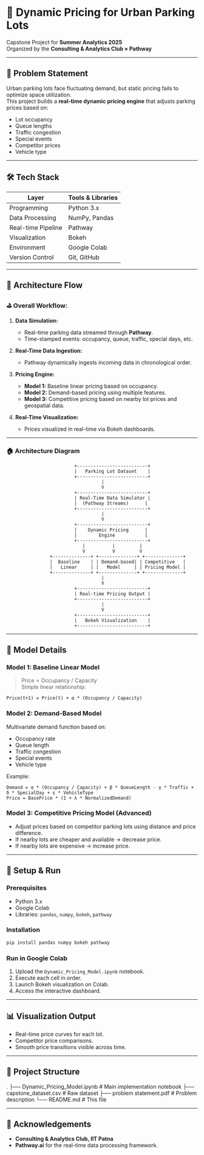 # 🚗 Dynamic Pricing for Urban Parking Lots

Capstone Project for **Summer Analytics 2025**  
Organized by the **Consulting & Analytics Club × Pathway**

---

## 📖 Problem Statement

Urban parking lots face fluctuating demand, but static pricing fails to optimize space utilization.  
This project builds a **real-time dynamic pricing engine** that adjusts parking prices based on:

- Lot occupancy
- Queue lengths
- Traffic congestion
- Special events
- Competitor prices
- Vehicle type

---

## 🛠️ Tech Stack

| Layer              | Tools & Libraries                                         |
|--------------------|-----------------------------------------------------------|
| Programming        | Python 3.x                                                |
| Data Processing    | NumPy, Pandas                                             |
| Real-time Pipeline | Pathway                                                   |
| Visualization      | Bokeh                                                     |
| Environment        | Google Colab                                              |
| Version Control    | Git, GitHub                                               |

---

## 🔨 Architecture Flow

### ⛳ **Overall Workflow:**

1. **Data Simulation:**
   - Real-time parking data streamed through **Pathway**.
   - Time-stamped events: occupancy, queue, traffic, special days, etc.

2. **Real-Time Data Ingestion:**
   - Pathway dynamically ingests incoming data in chronological order.

3. **Pricing Engine:**
   - **Model 1:** Baseline linear pricing based on occupancy.
   - **Model 2:** Demand-based pricing using multiple features.
   - **Model 3:** Competitive pricing based on nearby lot prices and geospatial data.

4. **Real-Time Visualization:**
   - Prices visualized in real-time via Bokeh dashboards.

---

### 🏠 **Architecture Diagram**

                             +--------------------------+
                             |   Parking Lot Dataset    |
                             +--------------------------+
                                       |
                                       V
                             +--------------------------+
                             | Real-Time Data Simulator |
                             |  (Pathway Streams)      |
                             +--------------------------+
                                       |
                                       V
                             +--------------------------+
                             |    Dynamic Pricing      |
                             |        Engine           |
                             +--------------------------+
                                |          |         |
                                V          V         V
                    +--------------+ +--------------+ +--------------+
                    |  Baseline    | | Demand-based| | Competitive   |
                    |   Linear     | |   Model     | | Pricing Model |
                    +--------------+ +--------------+ +--------------+
                                       |
                                       V
                             +--------------------------+
                             | Real-time Pricing Output |
                             +--------------------------+
                                       |
                                       V
                             +--------------------------+
                             |   Bokeh Visualization    |
                             +--------------------------+

---

## 🧠 Model Details

### Model 1: Baseline Linear Model
> Price ∝ Occupancy / Capacity  
Simple linear relationship:  
```
Price(t+1) = Price(t) + α * (Occupancy / Capacity)
```

### Model 2: Demand-Based Model
Multivariate demand function based on:
- Occupancy rate
- Queue length
- Traffic congestion
- Special events
- Vehicle type

Example:
```
Demand = α * (Occupancy / Capacity) + β * QueueLength - γ * Traffic + δ * SpecialDay + ε * VehicleType
Price = BasePrice * (1 + λ * NormalizedDemand)
```

### Model 3: Competitive Pricing Model (Advanced)
- Adjust prices based on competitor parking lots using distance and price difference.
- If nearby lots are cheaper and available → decrease price.
- If nearby lots are expensive → increase price.

---

## 🚀 Setup & Run

### Prerequisites
- Python 3.x
- Google Colab
- Libraries: `pandas`, `numpy`, `bokeh`, `pathway`

### Installation
```bash
pip install pandas numpy bokeh pathway
```

### Run in Google Colab
1. Upload the `Dynamic_Pricing_Model.ipynb` notebook.
2. Execute each cell in order.
3. Launch Bokeh visualization on Colab.
4. Access the interactive dashboard.

---

## 📊 Visualization Output

- Real-time price curves for each lot.
- Competitor price comparisons.
- Smooth price transitions visible across time.

---

## 📂 Project Structure

.
├── Dynamic_Pricing_Model.ipynb    # Main implementation notebook
├── capstone_dataset.csv           # Raw dataset
├── problem statement.pdf          # Problem description
└── README.md                      # This file

---

## 🙏 Acknowledgements

- **Consulting & Analytics Club, IIT Patna**
- **Pathway.ai** for the real-time data processing framework.
